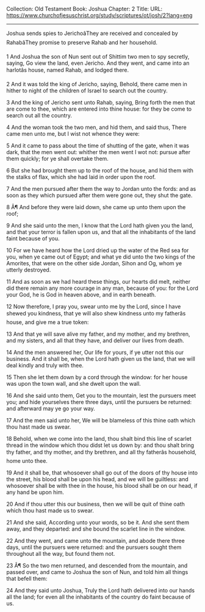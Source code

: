 Collection: Old Testament
Book: Joshua
Chapter: 2
Title: 
URL: https://www.churchofjesuschrist.org/study/scriptures/ot/josh/2?lang=eng

---

Joshua sends spies to JerichoâThey are received and concealed by RahabâThey promise to preserve Rahab and her household.

1 And Joshua the son of Nun sent out of Shittim two men to spy secretly, saying, Go view the land, even Jericho. And they went, and came into an harlotâs house, named Rahab, and lodged there.

2 And it was told the king of Jericho, saying, Behold, there came men in hither to night of the children of Israel to search out the country.

3 And the king of Jericho sent unto Rahab, saying, Bring forth the men that are come to thee, which are entered into thine house: for they be come to search out all the country.

4 And the woman took the two men, and hid them, and said thus, There came men unto me, but I wist not whence they were:

5 And it came to pass about the time of shutting of the gate, when it was dark, that the men went out: whither the men went I wot not: pursue after them quickly; for ye shall overtake them.

6 But she had brought them up to the roof of the house, and hid them with the stalks of flax, which she had laid in order upon the roof.

7 And the men pursued after them the way to Jordan unto the fords: and as soon as they which pursued after them were gone out, they shut the gate.

8 Â¶ And before they were laid down, she came up unto them upon the roof;

9 And she said unto the men, I know that the Lord hath given you the land, and that your terror is fallen upon us, and that all the inhabitants of the land faint because of you.

10 For we have heard how the Lord dried up the water of the Red sea for you, when ye came out of Egypt; and what ye did unto the two kings of the Amorites, that were on the other side Jordan, Sihon and Og, whom ye utterly destroyed.

11 And as soon as we had heard these things, our hearts did melt, neither did there remain any more courage in any man, because of you: for the Lord your God, he is God in heaven above, and in earth beneath.

12 Now therefore, I pray you, swear unto me by the Lord, since I have shewed you kindness, that ye will also shew kindness unto my fatherâs house, and give me a true token:

13 And that ye will save alive my father, and my mother, and my brethren, and my sisters, and all that they have, and deliver our lives from death.

14 And the men answered her, Our life for yours, if ye utter not this our business. And it shall be, when the Lord hath given us the land, that we will deal kindly and truly with thee.

15 Then she let them down by a cord through the window: for her house was upon the town wall, and she dwelt upon the wall.

16 And she said unto them, Get you to the mountain, lest the pursuers meet you; and hide yourselves there three days, until the pursuers be returned: and afterward may ye go your way.

17 And the men said unto her, We will be blameless of this thine oath which thou hast made us swear.

18 Behold, when we come into the land, thou shalt bind this line of scarlet thread in the window which thou didst let us down by: and thou shalt bring thy father, and thy mother, and thy brethren, and all thy fatherâs household, home unto thee.

19 And it shall be, that whosoever shall go out of the doors of thy house into the street, his blood shall be upon his head, and we will be guiltless: and whosoever shall be with thee in the house, his blood shall be on our head, if any hand be upon him.

20 And if thou utter this our business, then we will be quit of thine oath which thou hast made us to swear.

21 And she said, According unto your words, so be it. And she sent them away, and they departed: and she bound the scarlet line in the window.

22 And they went, and came unto the mountain, and abode there three days, until the pursuers were returned: and the pursuers sought them throughout all the way, but found them not.

23 Â¶ So the two men returned, and descended from the mountain, and passed over, and came to Joshua the son of Nun, and told him all things that befell them:

24 And they said unto Joshua, Truly the Lord hath delivered into our hands all the land; for even all the inhabitants of the country do faint because of us.
